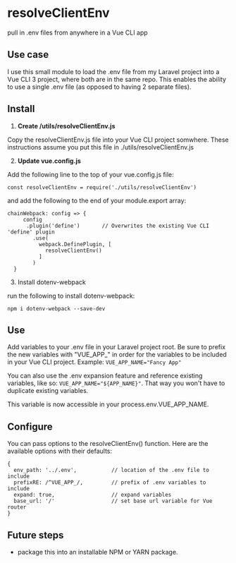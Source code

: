 # resolveClientEnv
pull in .env files from anywhere in a Vue CLI app

## Use case
I use this small module to load the .env file from my Laravel project into a Vue CLI 3 project, where both are in the same repo. This enables the ability to use a single .env file (as opposed to having 2 separate files).

## Install

1. **Create /utils/resolveClientEnv.js**

Copy the resolveClientEnv.js file into your Vue CLI project somwhere. These instructions assume you put this file in ./utils/resolveClientEnv.js

2. **Update vue.config.js**

Add the following line to the top of your vue.config.js file:

`const resolveClientEnv = require('./utils/resolveClientEnv')`

and add the following to the end of your module.export array:

```
chainWebpack: config => {
     config
      .plugin('define')       // Overwrites the existing Vue CLI 'define' plugin
        .use(
          webpack.DefinePlugin, [
            resolveClientEnv()
          ]
        )
  }
```

3. Install dotenv-webpack

run the following to install dotenv-webpack:

`npm i dotenv-webpack --save-dev`

## Use

Add variables to your .env file in your Laravel project root. Be sure to prefix the new variables with "VUE_APP_" in order for the variables to be included in your Vue CLI project. Example: `VUE_APP_NAME="Fancy App"`

You can also use the .env expansion feature and reference existing variables, like so: `VUE_APP_NAME="${APP_NAME}"`. That way you won't have to duplicate existing variables.

This variable is now accessible in your process.env.VUE_APP_NAME. 

## Configure

You can pass options to the resolveClientEnv() function. Here are the available options with their defaults:

```
{
  env_path: '../.env',           // location of the .env file to include
  prefixRE: /^VUE_APP_/,         // prefix of .env variables to include
  expand: true,                  // expand variables
  base_url: '/'                  // set base url variable for Vue router
}
```

## Future steps

* package this into an installable NPM or YARN package.




